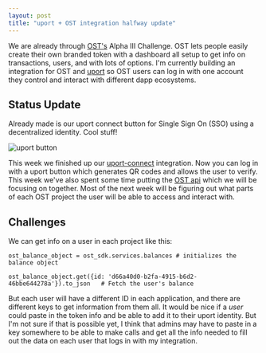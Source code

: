 ```yaml
---
layout: post
title: "uport + OST integration halfway update"
---
```


We are already through [OST's](https://ost.com) Alpha III Challenge. OST lets people easily create their own branded token with a dashboard all setup to get info on transactions, users, and with lots of options.  I'm currently building an integration for OST and [uport](https://www.uport.me/) so OST users can log in with one account they control and interact with different dapp ecosystems.


## Status Update
Already made is our uport connect button for Single Sign On (SSO) using a decentralized identity. Cool stuff!

![uport button](https://i.imgur.com/LgFv07S.png)

This week we finished up our [uport-connect](https://github.com/uport-project/uport-identity) integration.  Now you can log in with a uport button which generates QR codes and allows the user to verify. This week we've also spent some time putting the [OST api]() which we will be focusing on together.  Most of the next week will be figuring out what parts of each OST project the user will be able to access and interact with.


## Challenges
We can get info on a user in each project like this:
```
ost_balance_object = ost_sdk.services.balances # initializes the balance object

ost_balance_object.get({id: 'd66a40d0-b2fa-4915-b6d2-46bbe644278a'}).to_json   # Fetch the user's balance
```

But each user will have a different ID in each application, and there are different keys to get information from them all.  It would be nice if a _user_ could paste in the token info and be able to add it to their uport identity.  But I'm not sure if that is possible yet, I think that admins may have to paste in a key somewhere to be able to make calls and get all the info needed to fill out the data on each user that logs in with my integration.
